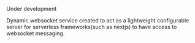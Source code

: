 Under development

Dynamic websocket service created to act as a lightweight configurable server for serverless frameworks(such as nextjs) to have access to websocket messaging.